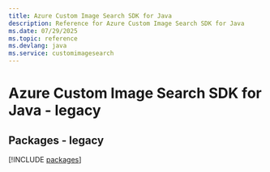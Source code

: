 ```yaml
---
title: Azure Custom Image Search SDK for Java
description: Reference for Azure Custom Image Search SDK for Java
ms.date: 07/29/2025
ms.topic: reference
ms.devlang: java
ms.service: customimagesearch
---
```

# Azure Custom Image Search SDK for Java - legacy
## Packages - legacy
[!INCLUDE [packages](custom-image-search-index.md)]